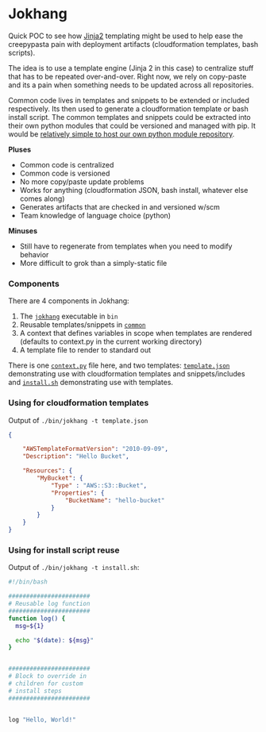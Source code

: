 # Jokhang
Quick POC to see how [Jinja2](http://jinja.pocoo.org/docs/dev/) templating might
be used to help ease the creepypasta pain with deployment artifacts
(cloudformation templates, bash scripts).

The idea is to use a template engine (Jinja 2 in this case) to
centralize stuff that has to be repeated over-and-over.  Right now,
we rely on copy-paste and its a pain when something needs to be
updated across all repositories.

Common code lives in templates and snippets to be extended or
included respectively.  Its then used to generate a cloudformation
template or bash install script.  The common templates and snippets
could be extracted into their own python modules that could be versioned
and managed with pip.  It would be [relatively simple to host our own
python module repository](https://packaging.python.org/self_hosted_repository/).

**Pluses**
* Common code is centralized
* Common code is versioned
* No more copy/paste update problems
* Works for anything (cloudformation JSON, bash install, whatever else comes
along)
* Generates artifacts that are checked in and versioned w/scm
* Team knowledge of language choice (python)

**Minuses**
* Still have to regenerate from templates when you need to modify behavior
* More difficult to grok than a simply-static file

### Components
There are 4 components in Jokhang:

1. The [`jokhang`](bin/jokhang) executable in `bin`
2. Reusable templates/snippets in [`common`](common)
3. A context that defines variables in scope when templates are rendered
(defaults to context.py in the current working directory)
4. A template file to render to standard out

There is one [`context.py`](context.py) file here, and two templates:
[`template.json`](template.json) demonstrating use with cloudformation templates
and snippets/includes and [`install.sh`](install.sh) demonstrating use with
templates.

### Using for cloudformation templates
Output of `./bin/jokhang -t template.json`

```json
{

    "AWSTemplateFormatVersion": "2010-09-09",
    "Description": "Hello Bucket",

    "Resources": {
        "MyBucket": {
            "Type" : "AWS::S3::Bucket",
            "Properties": {
                "BucketName": "hello-bucket"
            }
        }
    }
}
```

### Using for install script reuse
Output of `./bin/jokhang -t install.sh`:

```sh
#!/bin/bash

#######################
# Reusable log function
#######################
function log() {
  msg=${1}

  echo "$(date): ${msg}"
}


#######################
# Block to override in
# children for custom
# install steps
#######################


log "Hello, World!"
```
